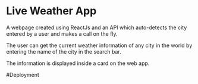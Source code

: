 # Live Weather App
A webpage created using ReactJs and an API which auto-detects the city entered by a user and makes a call on the fly.

The user can get the current weather information of any city in the world by entering the name of the city in the search bar.

The information is displayed inside a card on the web app.

#Deployment

